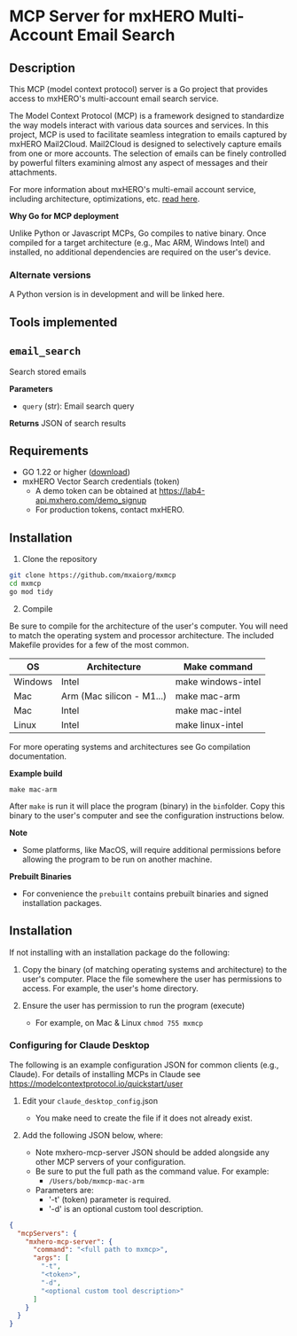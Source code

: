 # MCP Server for mxHERO Multi-Account Email Search

## Description

This MCP (model context protocol) server is a Go project that provides access to mxHERO's multi-account email search service.

The Model Context Protocol (MCP) is a framework designed to standardize the way models interact with various data sources and services. In this project, MCP is used to facilitate seamless integration to emails captured by mxHERO Mail2Cloud. Mail2Cloud is designed to selectively capture emails from one or more accounts. The selection of emails can be finely controlled by powerful filters examining almost any aspect of messages and their attachments.

For more information about mxHERO's multi-email account service, including architecture, optimizations, etc. [read here](https://mxhero.com).

**Why Go for MCP deployment**

Unlike Python or Javascript MCPs, Go compiles to native binary. Once compiled for a target architecture (e.g., Mac ARM, Windows Intel) and installed, no additional dependencies are required on the user's device.


### Alternate versions

A Python version is in development and will be linked here.

## Tools implemented

## `email_search`
Search stored emails

**Parameters**
- `query` (str): Email search query

**Returns** JSON of search results


## Requirements

- GO 1.22 or higher ([download](https://go.dev/doc/install))
- mxHERO Vector Search credentials (token)
  - A demo token can be obtained at https://lab4-api.mxhero.com/demo_signup
  - For production tokens, contact mxHERO.

## Installation
1. Clone the repository
```sh
git clone https://github.com/mxaiorg/mxmcp
cd mxmcp
go mod tidy
```

2. Compile

Be sure to compile for the architecture of the user's computer. You will need to match the operating system and processor architecture. The included Makefile provides for a few of the most common.

| OS      | Architecture              | Make command       |
|---------|---------------------------|--------------------|
| Windows | Intel                     | make windows-intel |
| Mac     | Arm (Mac silicon - M1...) | make mac-arm       |
| Mac     | Intel                     | make mac-intel     |
| Linux   | Intel                     | make linux-intel   |

For more operating systems and architectures see Go compilation documentation.

**Example build**

```shell
make mac-arm
```

After `make` is run it will place the program (binary) in the `bin`folder. Copy this binary to the user's computer and see the configuration instructions below.

**Note**
* Some platforms, like MacOS, will require additional permissions before allowing the program to be run on another machine.

**Prebuilt Binaries**
* For convenience the `prebuilt` contains prebuilt binaries and signed installation packages. 

## Installation

If not installing with an installation package do the following:

1. Copy the binary (of matching operating systems and architecture) to the user's computer. Place the file somewhere the user has permissions to access. For example, the user's home directory.


2. Ensure the user has permission to run the program (execute)
   - For example, on Mac & Linux `chmod 755 mxmcp`


### Configuring for Claude Desktop

The following is an example configuration JSON for common clients (e.g., Claude). For details of installing MCPs in Claude see https://modelcontextprotocol.io/quickstart/user

1. Edit your `claude_desktop_config`.json
   * You make need to create the file if it does not already exist.


2. Add the following JSON below, where:
   * Note mxhero-mcp-server JSON should be added alongside any other MCP servers of your configuration.
   * Be sure to put the full path as the command value. For example:
     * `/Users/bob/mxmcp-mac-arm`
   * Parameters are:
     * '-t' (token) parameter is required.
     * '-d' is an optional custom tool description.

```json
{
  "mcpServers": {
    "mxhero-mcp-server": {
      "command": "<full path to mxmcp>",
      "args": [
        "-t",
        "<token>",
        "-d",
        "<optional custom tool description>"
      ]
    }
  }
}
```